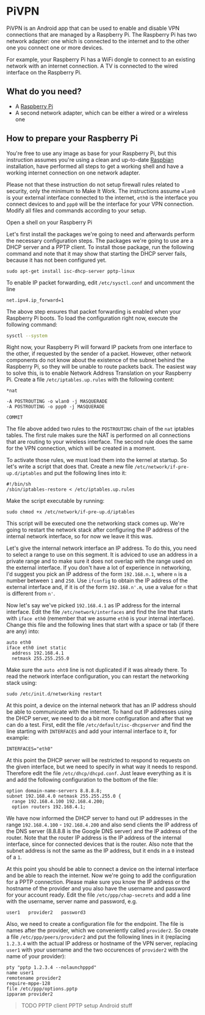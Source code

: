 PiVPN
=====

PiVPN is an Android app that can be used to enable and disable VPN connections that are managed by a Raspberry Pi. The Raspberry Pi has two network adapter: one which is connected to the internet and to the other one you connect one or more devices.

For example, your Raspberry Pi has a WiFi dongle to connect to an existing network with an internet connection. A TV is connected to the wired interface on the Raspberry Pi.

What do you need?
-----------------

* A [Raspberry Pi][raspberrypi]
* A second network adapter, which can be either a wired or a wireless one

How to prepare your Raspberry Pi
--------------------------------

You're free to use any image as base for your Raspberry Pi, but this instruction assumes you're using a clean and up-to-date [Raspbian][raspbian] installation, have performed all steps to get a working shell and have a working internet connection on one network adapter.

Please not that these instruction do not setup firewall rules related to security, only the minimum to Make It Work. The instructions assume `wlan0` is your external interface connected to the internet, `eth0` is the interface you connect devices to and `ppp0` will be the interface for your VPN connection. Modify all files and commands according to your setup.

Open a shell on your Raspberry Pi

Let's first install the packages we're going to need and afterwards perform the necessary configuration steps. The packages we're going to use are a DHCP server and a PPTP client. To install those package, run the following command and note that it may show that starting the DHCP server fails, because it has not been configured yet.

```
sudo apt-get install isc-dhcp-server pptp-linux
```

To enable IP packet forwarding, edit `/etc/sysctl.conf` and uncomment the line 

```
net.ipv4.ip_forward=1
```

The above step ensures that packet forwarding is enabled when your Raspberry Pi boots. To load the configuration right now, execute the following command:

```sh
sysctl --system
```

Right now, your Raspberry Pi will forward IP packets from one interface to the other, if requested by the sender of a packet. However, other network components do not know about the existence of the subnet behind the Raspberry Pi, so they will be unable to route packets back. The easiest way to solve this, is to enable Network Address Translation on your Raspberry Pi. Create a file `/etc/iptables.up.rules` with the following content:

```
*nat

-A POSTROUTING -o wlan0 -j MASQUERADE
-A POSTROUTING -o ppp0 -j MASQUERADE

COMMIT
```

The file above added two rules to the `POSTROUTING` chain of the `nat` iptables tables. The first rule makes sure the NAT is performed on all connections that are routing to your wireless interface. The second rule does the same for the VPN connection, which will be created in a moment.

To activate those rules, we must load them into the kernel at startup. So let's write a script that does that. Create a new file `/etc/network/if-pre-up.d/iptables` and put the following lines into it:

```
#!/bin/sh
/sbin/iptables-restore < /etc/iptables.up.rules
```

Make the script executable by running:

```
sudo chmod +x /etc/network/if-pre-up.d/iptables
```

This script will be executed one the networking stack comes up. We're going to restart the network stack after configuring the IP address of the internal network interface, so for now we leave it this was.

Let's give the internal network interface an IP address. To do this, you need to select a range to use on this segment. It is adviced to use an address in a private range and to make sure it does not overlap with the range used on the external interface. If you don't have a lot of experience in networking, I'd suggest you pick an IP address of the form `192.168.n.1`, where `n` is a number between `1` and `250`. Use `ifconfig` to obtain the IP address of the external interface and, if it is of the form `192.168.n'.m`, use a value for `n` that is different from `n'`.

Now let's say we've picked `192.168.4.1` as IP address for the internal interface. Edit the file `/etc/network/interfaces` and find the line that starts with `iface eth0` (remember that we assume `eth0` is your internal interface). Change this file and the following lines that start with a space or tab (if there are any) into:

```
auto eth0
iface eth0 inet static
  address 192.168.4.1
  netmask 255.255.255.0
```

Make sure the `auto eht0` line is not duplicated if it was already there. To read the network interface configuration, you can restart the networking stack using:

```
sudo /etc/init.d/networking restart
```

At this point, a device on the internal network that has an IP address should be able to communicate with the internet. To hand out IP addresses using the DHCP server, we need to do a bit more configuration and after that we can do a test. First, edit the file `/etc/default/isc-dhcpserver` and find the line starting with `INTERFACES` and add your internal interface to it, for example:

```
INTERFACES="eth0"
```

At this point the DHCP server will be restricted to respond to requests on the given interface, but we need to specify in what way it needs to respond. Therefore edit the file `/etc/dhcp/dhcpd.conf`. Just leave everything as it is and add the following configuration to the bottom of the file:

```
option domain-name-servers 8.8.8.8;
subnet 192.168.4.0 netmask 255.255.255.0 {
  range 192.168.4.100 192.168.4.200;
  option routers 192.168.4.1;
```

We have now informed the DHCP server to hand out IP addresses in the range `192.168.4.100` - `192.168.4.200` and also send clients the IP address of the DNS server (8.8.8.8 is the Google DNS server) and the IP address of the router. Note that the router IP address is the IP address of the internal interface, since for connected devices that is the router. Also note that the subnet address is not the same as the IP address, but it ends in a `0` instead of a `1`.

At this point you should be able to connect a device on the internal interface and be able to reach the internet. Now we're going to add the configuration for a PPTP connection. Please make sure you know the IP address or the hostname of the provider and you also have the username and password for your account ready. Edit the file `/etc/ppp/chap-secrets` and add a line with the username, server name and password, e.g.

```
user1   provider2   password3
```

Also, we need to create a configuration file for the endpoint. The file is names after the provider, which we conveniently called `provider2`. So create a file `/etc/ppp/peers/provider2` and put the following lines in it (replacing `1.2.3.4` with the actual IP address or hostname of the VPN server, replacing `user1` with your username and the two occurences of `provider2` with the name of your provider):

```
pty "pptp 1.2.3.4 --nolaunchpppd"
name user1
remotename provider2
require-mppe-128
file /etc/ppp/options.pptp
ipparam provider2
```

> TODO
> PPTP client
> PPTP setup
> Android stuff

[raspberrypi]: http://www.raspberrypi.org/
[raspbian]: http://www.raspbian.org/
[networkconfiguration]: https://wiki.debian.org/NetworkConfiguration
[iptables]: https://wiki.debian.org/iptables
[dhcpserver]: https://wiki.debian.org/DHCP_Server
[pptpclient]: http://pptpclient.sourceforge.net/howto-debian.phtml
